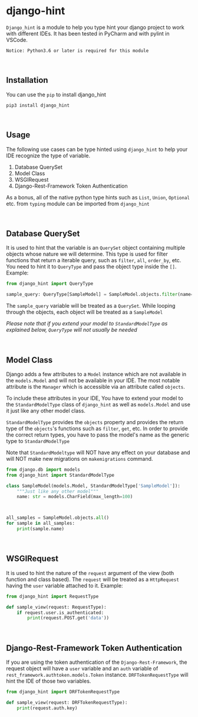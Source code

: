 # django-hint

`Django_hint` is a module to help you type hint your django project to work with different IDEs. It has been tested in PyCharm and with pylint in VSCode.

```
Notice: Python3.6 or later is required for this module
```
<br>

## Installation
You can use the `pip` to install django_hint

```
pip3 install django_hint
```

<br>

## Usage
The following use cases can be type hinted using `django_hint` to help your IDE recognize the type of variable.
1. Database QuerySet
2. Model Class
3. WSGIRequest
4. Django-Rest-Framework Token Authentication

As a bonus, all of the native python type hints such as `List`, `Union`, `Optional` etc. from `typing` module can be imported from `django_hint`

<br>

## Database QuerySet
It is used to hint that the variable is an `QuerySet` object containing multiple objects whose nature we will determine. This type is used for filter functions that return a iterable query, such as `filter`, `all`, `order_by`, etc.<br>
You need to hint it to `QueryType` and pass the object type inside the `[]`. Example:
```python
from django_hint import QueryType

sample_query: QueryType[SampleModel] = SampleModel.objects.filter(name='sample')
```

The `sample_query` variable will be treated as a `QuerySet`. While looping through the objects, each object will be treated as a `SampleModel`

*Please note that if you extend your model to `StandardModelType` as explained below, `QueryType` will not usually be needed*

<br>

## Model Class
Django adds a few attributes to a `Model` instance which are not available in the `models.Model` and will not be available in your IDE. 
The most notable attribute is the `Manager` which is accessible via an attribute called `objects`.<br>

To include these attributes in your IDE, You have to extend your model to the `StandardModelType` class of `django_hint` as well as `models.Model` and use it just like any other model class.<br>

`StandardModelType` provides the `objects` property and provides the return type of the `objects`'s functions such as `filter`, `get`, etc. In order to provide the correct return types, you have to pass the model's name as the generic type to `StandardModelType`

Note that `StandardModeltype` will NOT have any effect on your database and will NOT make new migrations on `makemigrations` command.

```python
from django.db import models
from django_hint import StandardModelType

class SampleModel(models.Model, StandardModelType['SampleModel']):
    """Just like any other model"""
    name: str = models.CharField(max_length=100)



all_samples = SampleModel.objects.all()
for sample in all_samples:
    print(sample.name)
```
<br>

## WSGIRequest
It is used to hint the nature of the `request` argument of the view (both function and class based). 
The `request` will be treated as a `HttpRequest` having the `user` variable attached to it. Example:
```python
from django_hint import RequestType

def sample_view(request: RequestType):
    if request.user.is_authenticated:
        print(request.POST.get('data'))
```
<br>

## Django-Rest-Framework Token Authentication
If you are using the token authentication of the `Django-Rest-Framework`, the request object will have a `user` variable and an `auth` variable of `rest_framework.authtoken.models.Token` instance. `DRFTokenRequestType` will hint the IDE of those two variables.

```python
from django_hint import DRFTokenRequestType

def sample_view(request: DRFTokenRequestType):
    print(request.auth.key)
```

  

